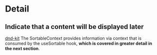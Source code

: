 # Detail

## Indicate that a content will be displayed later

[dnd-kit](https://docs.dndkit.com/presets/sortable#sortable-context)
The SortableContext provides information via context that is consumed by the useSortable hook, **which is covered in greater detail in the next section**.
